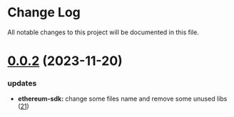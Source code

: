
# Change Log

All notable changes to this project will be documented in this file.

# [0.0.2](https://github.com/okx/go-wallet-sdk) (2023-11-20)

### updates

- **ethereum-sdk:** change some files name and remove some unused libs ([21](https://github.com/ewhal/go-wallet-sdk/pull/21))
